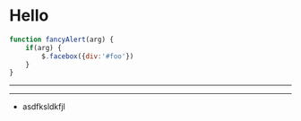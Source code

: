 # Hello

```javascript
function fancyAlert(arg) {
	if(arg) {
		$.facebox({div:'#foo'})
	}
}
```
---
- - -

* asdfksldkfjl